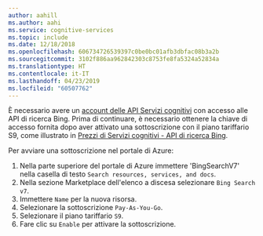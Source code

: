 ```yaml
---
author: aahill
ms.author: aahi
ms.service: cognitive-services
ms.topic: include
ms.date: 12/18/2018
ms.openlocfilehash: 606734726539397c0be0bc01afb3dbfac08b3a2b
ms.sourcegitcommit: 3102f886aa962842303c8753fe8fa5324a52834a
ms.translationtype: HT
ms.contentlocale: it-IT
ms.lasthandoff: 04/23/2019
ms.locfileid: "60507762"
---
```

È necessario avere un [account delle API Servizi cognitivi](https://docs.microsoft.com/azure/cognitive-services/cognitive-services-apis-create-account) con accesso alle API di ricerca Bing. Prima di continuare, è necessario ottenere la chiave di accesso fornita dopo aver attivato una sottoscrizione con il piano tariffario S9, come illustrato in [Prezzi di Servizi cognitivi - API di ricerca Bing](https://azure.microsoft.com/pricing/details/cognitive-services/search-api/). 

Per avviare una sottoscrizione nel portale di Azure:
1. Nella parte superiore del portale di Azure immettere 'BingSearchV7' nella casella di testo `Search resources, services, and docs`.  
2. Nella sezione Marketplace dell'elenco a discesa selezionare `Bing Search v7`.
3. Immettere `Name` per la nuova risorsa.
4. Selezionare la sottoscrizione `Pay-As-You-Go`.
5. Selezionare il piano tariffario `S9`.
6. Fare clic su `Enable` per attivare la sottoscrizione.
